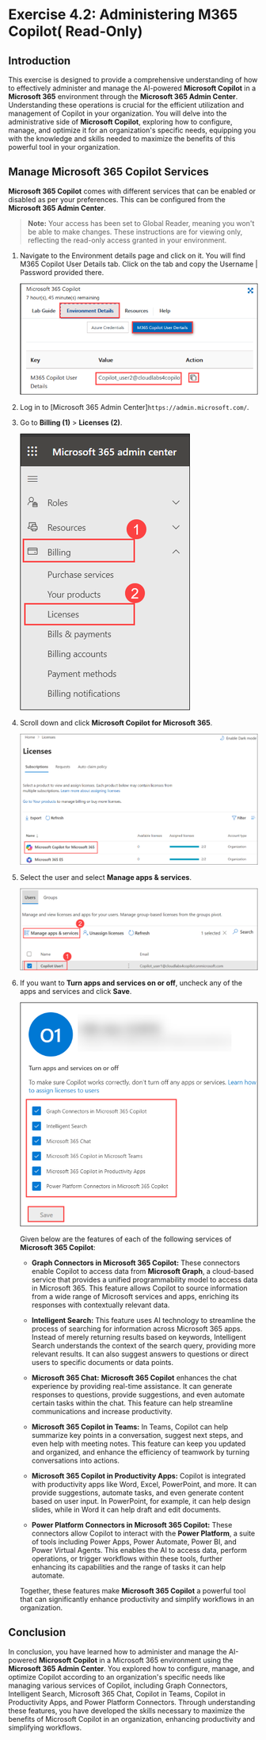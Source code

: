 # Exercise 4.2: Administering M365 Copilot( Read-Only)

## Introduction

This exercise is designed to provide a comprehensive understanding of how to effectively administer and manage the AI-powered **Microsoft Copilot** in a **Microsoft 365** environment through the **Microsoft 365 Admin Center**. Understanding these operations is crucial for the efficient utilization and management of Copilot in your organization. You will delve into the administrative side of **Microsoft Copilot**, exploring how to configure, manage, and optimize it for an organization's specific needs, equipping you with the knowledge and skills needed to maximize the benefits of this powerful tool in your organization.

## Manage Microsoft 365 Copilot Services

**Microsoft 365 Copilot** comes with different services that can be enabled or disabled as per your preferences. This can be configured from the **Microsoft 365 Admin Center**.

>**Note:** Your access has been set to Global Reader, meaning you won't be able to make changes. These instructions are for viewing only, reflecting the read-only access granted in your environment.

1. Navigate to the Environment details page and click on it. You will find M365 Copilot User Details tab. Click on the tab and copy the Username | Password provided there.

   ![](./media/licensekey2.png)

1. Log in to [Microsoft 365 Admin Center]`https://admin.microsoft.com/`.

1. Go to **Billing (1)** > **Licenses (2)**.

    ![](../labguide/media/M14.png)

1. Scroll down and click **Microsoft Copilot for Microsoft 365**.

    ![](../labguide/media/copilot-license.png)

1. Select the user and select **Manage apps & services**. 

   ![](../labguide/media/user-manage-license.png)

1. If you want to **Turn apps and services on or off**, uncheck any of the apps and services and click **Save**.
 
   ![](../labguide/media/M17.png)
   
   Given below are the features of each of the following services of **Microsoft 365 Copilot**:

    - **Graph Connectors in Microsoft 365 Copilot:** These connectors enable Copilot to access data from **Microsoft Graph**, a cloud-based service that provides a unified programmability model to access data in Microsoft 365. This feature allows Copilot to source information from a wide range of Microsoft services and apps, enriching its responses with contextually relevant data.

    - **Intelligent Search:** This feature uses AI technology to streamline the process of searching for information across Microsoft 365 apps. Instead of merely returning results based on keywords, Intelligent Search understands the context of the search query, providing more relevant results. It can also suggest answers to questions or direct users to specific documents or data points.

    - **Microsoft 365 Chat:** **Microsoft 365 Copilot** enhances the chat experience by providing real-time assistance. It can generate responses to questions, provide suggestions, and even automate certain tasks within the chat. This feature can help streamline communications and increase productivity.

    - **Microsoft 365 Copilot in Teams:** In Teams, Copilot can help summarize key points in a conversation, suggest next steps, and even help with meeting notes. This feature can keep you updated and organized, and enhance the efficiency of teamwork by turning conversations into actions.

    - **Microsoft 365 Copilot in Productivity Apps:** Copilot is integrated with productivity apps like Word, Excel, PowerPoint, and more. It can provide suggestions, automate tasks, and even generate content based on user input. In PowerPoint, for example, it can help design slides, while in Word it can help draft and edit documents.

    - **Power Platform Connectors in Microsoft 365 Copilot:** These connectors allow Copilot to interact with the **Power Platform**, a suite of tools including Power Apps, Power Automate, Power BI, and Power Virtual Agents. This enables the AI to access data, perform operations, or trigger workflows within these tools, further enhancing its capabilities and the range of tasks it can help automate.

    Together, these features make **Microsoft 365 Copilot** a powerful tool that can significantly enhance productivity and simplify workflows in an organization.

## Conclusion

In conclusion, you have learned how to administer and manage the AI-powered **Microsoft Copilot** in a Microsoft 365 environment using the **Microsoft 365 Admin Center**. You explored how to configure, manage, and optimize Copilot according to an organization's specific needs like managing various services of Copilot, including Graph Connectors, Intelligent Search, Microsoft 365 Chat, Copilot in Teams, Copilot in Productivity Apps, and Power Platform Connectors. Through understanding these features, you have developed the skills necessary to maximize the benefits of Microsoft Copilot in an organization, enhancing productivity and simplifying workflows.
